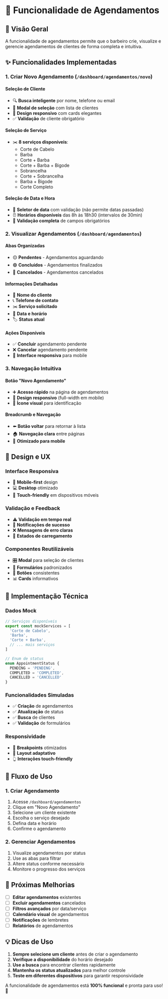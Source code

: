 # 📅 Funcionalidade de Agendamentos

## 🎯 Visão Geral

A funcionalidade de agendamentos permite que o barbeiro crie, visualize e gerencie agendamentos de clientes de forma completa e intuitiva.

## ✨ Funcionalidades Implementadas

### 1. **Criar Novo Agendamento** (`/dashboard/agendamentos/novo`)

#### **Seleção de Cliente**
- 🔍 **Busca inteligente** por nome, telefone ou email
- 👤 **Modal de seleção** com lista de clientes
- 📱 **Design responsivo** com cards elegantes
- ✅ **Validação** de cliente obrigatório

#### **Seleção de Serviço**
- ✂️ **8 serviços disponíveis**:
  - Corte de Cabelo
  - Barba
  - Corte + Barba
  - Corte + Barba + Bigode
  - Sobrancelha
  - Corte + Sobrancelha
  - Barba + Bigode
  - Corte Completo

#### **Seleção de Data e Hora**
- 📅 **Seletor de data** com validação (não permite datas passadas)
- ⏰ **Horários disponíveis** das 8h às 18h30 (intervalos de 30min)
- 🎯 **Validação completa** de campos obrigatórios

### 2. **Visualizar Agendamentos** (`/dashboard/agendamentos`)

#### **Abas Organizadas**
- 🟡 **Pendentes** - Agendamentos aguardando
- 🟢 **Concluídos** - Agendamentos finalizados
- 🔴 **Cancelados** - Agendamentos cancelados

#### **Informações Detalhadas**
- 👤 **Nome do cliente**
- 📞 **Telefone de contato**
- ✂️ **Serviço solicitado**
- 📅 **Data e horário**
- 🏷️ **Status atual**

#### **Ações Disponíveis**
- ✅ **Concluir** agendamento pendente
- ❌ **Cancelar** agendamento pendente
- 📱 **Interface responsiva** para mobile

### 3. **Navegação Intuitiva**

#### **Botão "Novo Agendamento"**
- ➕ **Acesso rápido** na página de agendamentos
- 📱 **Design responsivo** (full-width em mobile)
- 🎨 **Ícone visual** para identificação

#### **Breadcrumb e Navegação**
- ⬅️ **Botão voltar** para retornar à lista
- 🏠 **Navegação clara** entre páginas
- 📱 **Otimizado para mobile**

## 🎨 Design e UX

### **Interface Responsiva**
- 📱 **Mobile-first** design
- 💻 **Desktop** otimizado
- 🎯 **Touch-friendly** em dispositivos móveis

### **Validação e Feedback**
- ⚠️ **Validação em tempo real**
- 🎉 **Notificações de sucesso**
- ❌ **Mensagens de erro claras**
- 🔄 **Estados de carregamento**

### **Componentes Reutilizáveis**
- 🎛️ **Modal** para seleção de clientes
- 📝 **Formulários** padronizados
- 🔘 **Botões** consistentes
- 📊 **Cards** informativos

## 🔧 Implementação Técnica

### **Dados Mock**
```typescript
// Serviços disponíveis
export const mockServices = [
  'Corte de Cabelo',
  'Barba',
  'Corte + Barba',
  // ... mais serviços
]

// Enum de status
enum AppointmentStatus {
  PENDING = 'PENDING',
  COMPLETED = 'COMPLETED',
  CANCELLED = 'CANCELLED'
}
```

### **Funcionalidades Simuladas**
- ✅ **Criação** de agendamentos
- ✅ **Atualização** de status
- ✅ **Busca** de clientes
- ✅ **Validação** de formulários

### **Responsividade**
- 📱 **Breakpoints** otimizados
- 🎨 **Layout adaptativo**
- 👆 **Interações touch-friendly**

## 📱 Fluxo de Uso

### **1. Criar Agendamento**
1. Acesse `/dashboard/agendamentos`
2. Clique em "Novo Agendamento"
3. Selecione um cliente existente
4. Escolha o serviço desejado
5. Defina data e horário
6. Confirme o agendamento

### **2. Gerenciar Agendamentos**
1. Visualize agendamentos por status
2. Use as abas para filtrar
3. Altere status conforme necessário
4. Monitore o progresso dos serviços

## 🚀 Próximas Melhorias

- [ ] **Editar agendamentos** existentes
- [ ] **Excluir agendamentos** cancelados
- [ ] **Filtros avançados** por data/serviço
- [ ] **Calendário visual** de agendamentos
- [ ] **Notificações** de lembretes
- [ ] **Relatórios** de agendamentos

## 💡 Dicas de Uso

1. **Sempre selecione um cliente** antes de criar o agendamento
2. **Verifique a disponibilidade** do horário desejado
3. **Use a busca** para encontrar clientes rapidamente
4. **Mantenha os status atualizados** para melhor controle
5. **Teste em diferentes dispositivos** para garantir responsividade

A funcionalidade de agendamentos está **100% funcional** e pronta para uso! 🎉
